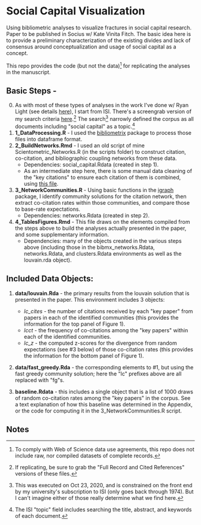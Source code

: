 # Social Capital Visualization
Using bibliometric analyses to visualize fractures in social capital research. Paper to be published in Socius w/ Kate Vinita Fitch. The basic idea here is to provide a preliminary characterization of the existing divides and lack of consensus around conceptualization and usage of social capital as a concept.

This repo provides the code (but not the data)[^1] for replicating the analyses in the manuscript.

## Basic Steps - 
0. As with most of these types of analyses in the work I've done w/ Ryan Light (see details [here](https://sites.google.com/site/jimiadams/projects/ideas)), I start from ISI. There's a screengrab version of my search criteria [here](Search_Criteria.png).[^2] The search[^3] narrowly defined the corpus as all documents including "social capital" as a topic.[^4]
1. **1_DataProcessing.R** - I used the [bibliometrix](https://www.bibliometrix.org/) package to process those files into dataframe format.
1. **2_BuildNetworks.Rmd** - I used an old script of mine Scientometric_Networks.R (in the scripts folder) to construct citation, co-citation, and bibliographic coupling networks from these data. 
    - Dependencies: social_capital.Rdata (created in step 1).
    - As an intermediate step here, there is some manual data cleaning of the "key citations" to ensure each citation of them is combined, using [this file](z_EntityResolution.R).
1. **3_NetworkCommunities.R** - Using basic functions in the [igraph](https://igraph.org/r/) package, I identify community solutions for the citation network, then extract co-citation rates within those communities, and compare those to base-rate expectations.
    - Dependencies: networks.Rdata (created in step 2).
1. **4_TablesFigures.Rmd** - This file draws on the elements compiled from the steps above to build the analyses actually presented in the paper, and some supplementary information.
    - Dependencies: many of the objects created in the various steps above (including those in the bibmx_networks.Rdata, networks.Rdata, and clusters.Rdata environments as well as the louvain.rda object).
    
## Included Data Objects:
1. **data/louvain.Rda** - the primary results from the louvain solution that is presented in the paper. This environment includes 3 objects:
      - *lc_cites* - the number of citations received by each "key paper" from papers in each of the identified communities (this provides the information for the top panel of Figure 1).
      - *lcct* - the frequency of co-citations among the "key papers" within each of the identified communities.
      - *lc_z* - the computed z-scores for the divergence from random expectations (see #3 below) of those co-citation rates (this provides the information for the bottom panel of Figure 1).
      
1. **data/fast_greedy.Rda** - the corresponding elements to #1, but using the fast greedy community solution; here the "lc" prefixes above are all replaced with "fg"s.
1. **baseline.Rdata** - this includes a single object that is a list of 1000 draws of random co-citation rates among the "key papers" in the corpus. See a text explanation of how this baseline was determined in the Appendix, or the code for computing it in the 3_NetworkCommunities.R script.


## Notes
[^1]: To comply with Web of Science data use agreements, this repo does not include raw, nor compiled datasets of complete records.
[^2]: If replicating, be sure to grab the "Full Record and Cited References" versions of these files.
[^3]: This was executed on Oct 23, 2020, and is constrained on the front end by my university's subscription to ISI (only goes back through 1974). But I can't imagine either of those really determine what we find here.
[^4]: The ISI "topic" field includes searching the title, abstract, and keywords of each document.

